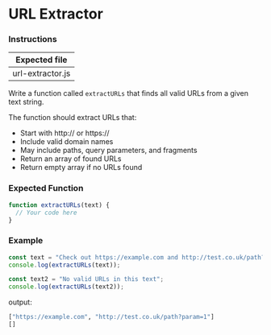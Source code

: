# URL Extractor

### Instructions

| Expected file        |
| -------------------- |
| url-extractor.js   |

Write a function called `extractURLs` that finds all valid URLs from a given text string.

The function should extract URLs that:

- Start with http:// or https://
- Include valid domain names
- May include paths, query parameters, and fragments
- Return an array of found URLs
- Return empty array if no URLs found

### Expected Function

```js
function extractURLs(text) {
  // Your code here
}
```

### Example

```js
const text = "Check out https://example.com and http://test.co.uk/path?param=1";
console.log(extractURLs(text));

const text2 = "No valid URLs in this text";
console.log(extractURLs(text2));
```

output:

```bash
["https://example.com", "http://test.co.uk/path?param=1"]
[]
```
